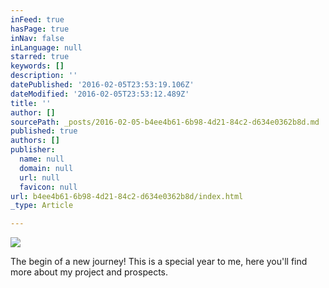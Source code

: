 ```yaml
---
inFeed: true
hasPage: true
inNav: false
inLanguage: null
starred: true
keywords: []
description: ''
datePublished: '2016-02-05T23:53:19.106Z'
dateModified: '2016-02-05T23:53:12.489Z'
title: ''
author: []
sourcePath: _posts/2016-02-05-b4ee4b61-6b98-4d21-84c2-d634e0362b8d.md
published: true
authors: []
publisher:
  name: null
  domain: null
  url: null
  favicon: null
url: b4ee4b61-6b98-4d21-84c2-d634e0362b8d/index.html
_type: Article

---
```

![](https://s3-us-west-2.amazonaws.com/the-grid-img/p/8554fa231d38257c6d5a884ad4d47fbb11783cd6.png)

The begin of a new journey! This is a special year to me, here you'll find more about my project and prospects.